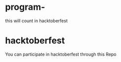 # program-
this will count in hacktoberfest
# hacktoberfest
You can participate in hacktoberfest through this Repo

